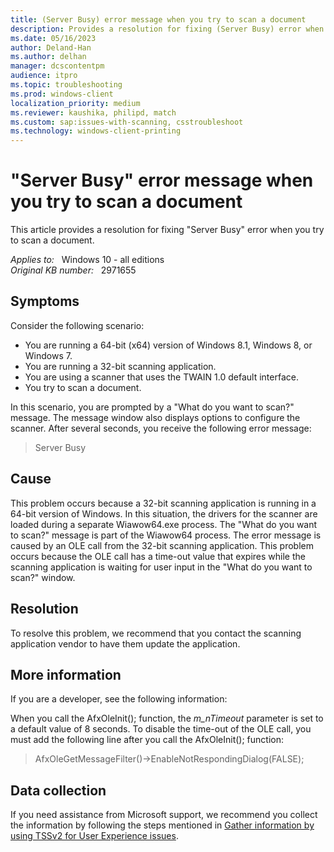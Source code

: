 ```yaml
---
title: (Server Busy) error message when you try to scan a document
description: Provides a resolution for fixing (Server Busy) error when you try to scan a document
ms.date: 05/16/2023
author: Deland-Han
ms.author: delhan
manager: dcscontentpm
audience: itpro
ms.topic: troubleshooting
ms.prod: windows-client
localization_priority: medium
ms.reviewer: kaushika, philipd, match
ms.custom: sap:issues-with-scanning, csstroubleshoot
ms.technology: windows-client-printing
---
```

# "Server Busy" error message when you try to scan a document  

This article provides a resolution for fixing "Server Busy" error when you try to scan a document.

_Applies to:_ &nbsp; Windows 10 - all editions  
_Original KB number:_ &nbsp; 2971655

## Symptoms

Consider the following scenario:
- You are running a 64-bit (x64) version of Windows 8.1, Windows 8, or Windows 7.
- You are running a 32-bit scanning application.
- You are using a scanner that uses the TWAIN 1.0 default interface.
- You try to scan a document.  

In this scenario, you are prompted by a "What do you want to scan?" message. The message window also displays options to configure the scanner. After several seconds, you receive the following error message:  
>Server Busy

## Cause

This problem occurs because a 32-bit scanning application is running in a 64-bit version of Windows. In this situation, the drivers for the scanner are loaded during a separate Wiawow64.exe process. The "What do you want to scan?" message is part of the Wiawow64 process. The error message is caused by an OLE call from the 32-bit scanning application. This problem occurs because the OLE call has a time-out value that expires while the scanning application is waiting for user input in the "What do you want to scan?" window. 

## Resolution

To resolve this problem, we recommend that you contact the scanning application vendor to have them update the application.

## More information

If you are a developer, see the following information:

When you call the AfxOleInit(); function, the *m_nTimeout*  parameter is set to a default value of 8 seconds. To disable the time-out of the OLE call, you must add the following line after you call the AfxOleInit(); function:
>AfxOleGetMessageFilter()->EnableNotRespondingDialog(FALSE);  

## Data collection

If you need assistance from Microsoft support, we recommend you collect the information by following the steps mentioned in [Gather information by using TSSv2 for User Experience issues](../windows-troubleshooters/gather-information-using-tssv2-user-experience.md#printing).
